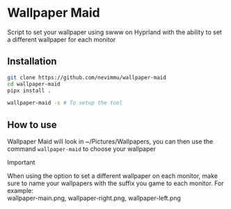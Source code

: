 # Wallpaper Maid

Script to set your wallpaper using swww on Hyprland with the ability to set a different wallpaper for each monitor

## Installation

```bash
git clone https://github.com/nevimmu/wallpaper-maid
cd wallpaper-maid
pipx install .

wallpaper-maid -s # To setup the tool
```

## How to use
Wallpaper Maid will look in ~/Pictures/Wallpapers, you can then use the command `wallpaper-maid` to choose your wallpaper

> [!IMPORTANT]
> When using the option to set a different wallpaper on each monitor, make sure to name your wallpapers with the suffix you game to each monitor. For example:  
> wallpaper-main.png, wallpaper-right.png, wallpaper-left.png